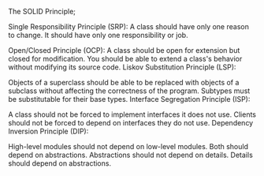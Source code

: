 The SOLID Principle;

Single Responsibility Principle (SRP):
A class should have only one reason to change.
It should have only one responsibility or job.

Open/Closed Principle (OCP):
A class should be open for extension but closed for modification.
You should be able to extend a class's behavior without modifying its source code.
Liskov Substitution Principle (LSP):

Objects of a superclass should be able to be replaced with objects of a subclass without affecting the correctness of the program.
Subtypes must be substitutable for their base types.
Interface Segregation Principle (ISP):

A class should not be forced to implement interfaces it does not use.
Clients should not be forced to depend on interfaces they do not use.
Dependency Inversion Principle (DIP):

High-level modules should not depend on low-level modules. Both should depend on abstractions.
Abstractions should not depend on details. Details should depend on abstractions.
